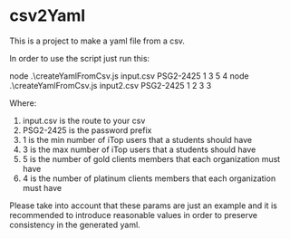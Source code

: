 # csv2Yaml

This is a project to make a yaml file from a csv.

In order to use the script just run this:

node .\createYamlFromCsv.js input.csv PSG2-2425 1 3 5 4
node .\createYamlFromCsv.js input2.csv PSG2-2425 1 2 3 3

Where:

1. input.csv is the route to your csv
2. PSG2-2425 is the password prefix
3. 1 is the min number of iTop users that a students should have
4. 3 is the max number of iTop users that a students should have
5. 5 is the number of gold clients members that each organization must have
6. 4 is the number of platinum clients members that each organization must have

Please take into account that these params are just an example and it is recommended to introduce reasonable
values in order to preserve consistency in the generated yaml.
